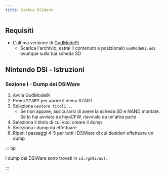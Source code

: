 ```yaml
---
title: Backup DSiWare
---
```


## Requisiti
- L'ultima versione di [GodMode9i](https://github.com/RocketRobz/godmode9i/releases)
    - Scarica l'archivio, estrai il contenuto e posizionalo `GodMode9i.nds` ovunque sulla tua scheda SD

## Nintendo DSi - Istruzioni

### Sezione I - Dump dei DSiWare
1. Avvia GodMode9i
1. Premi <kbd>START</kbd> per aprire il menu START
1. Seleziona `Gestore titoli...`
    - Se non appare, assicurarsi di avere la scheda SD e NAND montate. Se lo hai avviato da hiyaCFW, riavvialo da un'altra parte
1. Seleziona il titolo di cui vuoi creare il dump
1. Seleziona i dump da effettuare
1. Ripeti i passaggi 4-5 per tutti i DSiWare di cui desideri effettuare un dump

::: tip

I dump dei DSiWare sono trovati in `sd:/gm9i/out`.

:::

